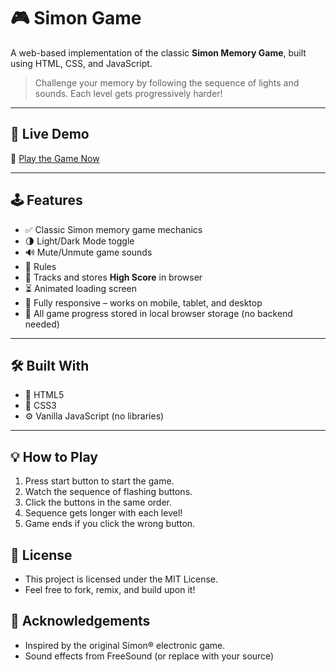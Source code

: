 # 🎮 Simon Game

A web-based implementation of the classic **Simon Memory Game**, built using HTML, CSS, and JavaScript.

> Challenge your memory by following the sequence of lights and sounds. Each level gets progressively harder!

---

## 🚀 Live Demo

🔗 [Play the Game Now](https://jhaash925.github.io/simon-game/)  

---

## 🕹️ Features

- ✅ Classic Simon memory game mechanics
- 🌗 Light/Dark Mode toggle
- 🔊 Mute/Unmute game sounds
- 📘 Rules
- 🧠 Tracks and stores **High Score** in browser
- ⏳ Animated loading screen
- 📱 Fully responsive – works on mobile, tablet, and desktop
- 💾 All game progress stored in local browser storage (no backend needed)

---

## 🛠️ Built With

- 🧱 HTML5
- 🎨 CSS3
- ⚙️ Vanilla JavaScript (no libraries)

---

## 💡 How to Play

1. Press start button to start the game.
2. Watch the sequence of flashing buttons.
3. Click the buttons in the same order.
4. Sequence gets longer with each level!
5. Game ends if you click the wrong button.

## 📜 License
- This project is licensed under the MIT License.
- Feel free to fork, remix, and build upon it!

## 🙌 Acknowledgements
- Inspired by the original Simon® electronic game.
- Sound effects from FreeSound (or replace with your source)



